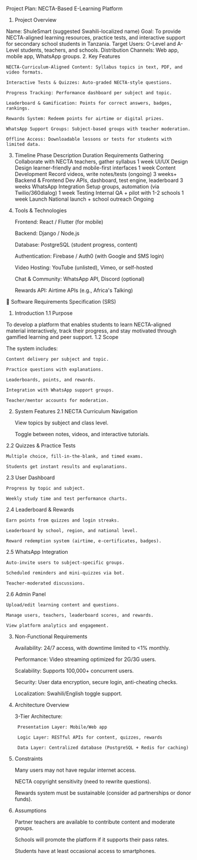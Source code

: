 Project Plan: NECTA-Based E-Learning Platform
1. Project Overview

Name: ShuleSmart (suggested Swahili-localized name)
Goal: To provide NECTA-aligned learning resources, practice tests, and interactive support for secondary school students in Tanzania.
Target Users: O-Level and A-Level students, teachers, and schools.
Distribution Channels: Web app, mobile app, WhatsApp groups.
2. Key Features

    NECTA-Curriculum-Aligned Content: Syllabus topics in text, PDF, and video formats.

    Interactive Tests & Quizzes: Auto-graded NECTA-style questions.

    Progress Tracking: Performance dashboard per subject and topic.

    Leaderboard & Gamification: Points for correct answers, badges, rankings.

    Rewards System: Redeem points for airtime or digital prizes.

    WhatsApp Support Groups: Subject-based groups with teacher moderation.

    Offline Access: Downloadable lessons or tests for students with limited data.

3. Timeline
Phase	Description	Duration
Requirements Gathering	Collaborate with NECTA teachers, gather syllabus	1 week
UI/UX Design	Design learner-friendly and mobile-first interfaces	1 week
Content Development	Record videos, write notes/tests (ongoing)	3 weeks+
Backend & Frontend Dev	APIs, dashboard, test engine, leaderboard	3 weeks
WhatsApp Integration	Setup groups, automation (via Twilio/360dialog)	1 week
Testing	Internal QA + pilot with 1-2 schools	1 week
Launch	National launch + school outreach	Ongoing
4. Tools & Technologies

    Frontend: React / Flutter (for mobile)

    Backend: Django / Node.js

    Database: PostgreSQL (student progress, content)

    Authentication: Firebase / Auth0 (with Google and SMS login)

    Video Hosting: YouTube (unlisted), Vimeo, or self-hosted

    Chat & Community: WhatsApp API, Discord (optional)

    Rewards API: Airtime APIs (e.g., Africa's Talking)

📄 Software Requirements Specification (SRS)
1. Introduction
1.1 Purpose

To develop a platform that enables students to learn NECTA-aligned material interactively, track their progress, and stay motivated through gamified learning and peer support.
1.2 Scope

The system includes:

    Content delivery per subject and topic.

    Practice questions with explanations.

    Leaderboards, points, and rewards.

    Integration with WhatsApp support groups.

    Teacher/mentor accounts for moderation.

2. System Features
2.1 NECTA Curriculum Navigation

    View topics by subject and class level.

    Toggle between notes, videos, and interactive tutorials.

2.2 Quizzes & Practice Tests

    Multiple choice, fill-in-the-blank, and timed exams.

    Students get instant results and explanations.

2.3 User Dashboard

    Progress by topic and subject.

    Weekly study time and test performance charts.

2.4 Leaderboard & Rewards

    Earn points from quizzes and login streaks.

    Leaderboard by school, region, and national level.

    Reward redemption system (airtime, e-certificates, badges).

2.5 WhatsApp Integration

    Auto-invite users to subject-specific groups.

    Scheduled reminders and mini-quizzes via bot.

    Teacher-moderated discussions.

2.6 Admin Panel

    Upload/edit learning content and questions.

    Manage users, teachers, leaderboard scores, and rewards.

    View platform analytics and engagement.

3. Non-Functional Requirements

    Availability: 24/7 access, with downtime limited to <1% monthly.

    Performance: Video streaming optimized for 2G/3G users.

    Scalability: Supports 100,000+ concurrent users.

    Security: User data encryption, secure login, anti-cheating checks.

    Localization: Swahili/English toggle support.

4. Architecture Overview

    3-Tier Architecture:

        Presentation Layer: Mobile/Web app

        Logic Layer: RESTful APIs for content, quizzes, rewards

        Data Layer: Centralized database (PostgreSQL + Redis for caching)

5. Constraints

    Many users may not have regular internet access.

    NECTA copyright sensitivity (need to rewrite questions).

    Rewards system must be sustainable (consider ad partnerships or donor funds).

6. Assumptions

    Partner teachers are available to contribute content and moderate groups.

    Schools will promote the platform if it supports their pass rates.

    Students have at least occasional access to smartphones.
